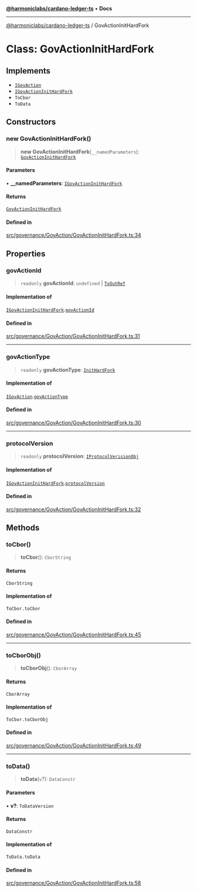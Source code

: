 [**@harmoniclabs/cardano-ledger-ts**](../README.md) • **Docs**

***

[@harmoniclabs/cardano-ledger-ts](../globals.md) / GovActionInitHardFork

# Class: GovActionInitHardFork

## Implements

- [`IGovAction`](../interfaces/IGovAction.md)
- [`IGovActionInitHardFork`](../interfaces/IGovActionInitHardFork.md)
- `ToCbor`
- `ToData`

## Constructors

### new GovActionInitHardFork()

> **new GovActionInitHardFork**(`__namedParameters`): [`GovActionInitHardFork`](GovActionInitHardFork.md)

#### Parameters

• **\_\_namedParameters**: [`IGovActionInitHardFork`](../interfaces/IGovActionInitHardFork.md)

#### Returns

[`GovActionInitHardFork`](GovActionInitHardFork.md)

#### Defined in

[src/governance/GovAction/GovActionInitHardFork.ts:34](https://github.com/HarmonicLabs/cardano-ledger-ts/blob/94dd590ffe94133126b0d8d49920fc7b002e1975/src/governance/GovAction/GovActionInitHardFork.ts#L34)

## Properties

### govActionId

> `readonly` **govActionId**: `undefined` \| [`TxOutRef`](TxOutRef.md)

#### Implementation of

[`IGovActionInitHardFork`](../interfaces/IGovActionInitHardFork.md).[`govActionId`](../interfaces/IGovActionInitHardFork.md#govactionid)

#### Defined in

[src/governance/GovAction/GovActionInitHardFork.ts:31](https://github.com/HarmonicLabs/cardano-ledger-ts/blob/94dd590ffe94133126b0d8d49920fc7b002e1975/src/governance/GovAction/GovActionInitHardFork.ts#L31)

***

### govActionType

> `readonly` **govActionType**: [`InitHardFork`](../enumerations/GovActionType.md#inithardfork)

#### Implementation of

[`IGovAction`](../interfaces/IGovAction.md).[`govActionType`](../interfaces/IGovAction.md#govactiontype)

#### Defined in

[src/governance/GovAction/GovActionInitHardFork.ts:30](https://github.com/HarmonicLabs/cardano-ledger-ts/blob/94dd590ffe94133126b0d8d49920fc7b002e1975/src/governance/GovAction/GovActionInitHardFork.ts#L30)

***

### protocolVersion

> `readonly` **protocolVersion**: [`IProtocolVerisionObj`](../interfaces/IProtocolVerisionObj.md)

#### Implementation of

[`IGovActionInitHardFork`](../interfaces/IGovActionInitHardFork.md).[`protocolVersion`](../interfaces/IGovActionInitHardFork.md#protocolversion)

#### Defined in

[src/governance/GovAction/GovActionInitHardFork.ts:32](https://github.com/HarmonicLabs/cardano-ledger-ts/blob/94dd590ffe94133126b0d8d49920fc7b002e1975/src/governance/GovAction/GovActionInitHardFork.ts#L32)

## Methods

### toCbor()

> **toCbor**(): `CborString`

#### Returns

`CborString`

#### Implementation of

`ToCbor.toCbor`

#### Defined in

[src/governance/GovAction/GovActionInitHardFork.ts:45](https://github.com/HarmonicLabs/cardano-ledger-ts/blob/94dd590ffe94133126b0d8d49920fc7b002e1975/src/governance/GovAction/GovActionInitHardFork.ts#L45)

***

### toCborObj()

> **toCborObj**(): `CborArray`

#### Returns

`CborArray`

#### Implementation of

`ToCbor.toCborObj`

#### Defined in

[src/governance/GovAction/GovActionInitHardFork.ts:49](https://github.com/HarmonicLabs/cardano-ledger-ts/blob/94dd590ffe94133126b0d8d49920fc7b002e1975/src/governance/GovAction/GovActionInitHardFork.ts#L49)

***

### toData()

> **toData**(`v`?): `DataConstr`

#### Parameters

• **v?**: `ToDataVersion`

#### Returns

`DataConstr`

#### Implementation of

`ToData.toData`

#### Defined in

[src/governance/GovAction/GovActionInitHardFork.ts:58](https://github.com/HarmonicLabs/cardano-ledger-ts/blob/94dd590ffe94133126b0d8d49920fc7b002e1975/src/governance/GovAction/GovActionInitHardFork.ts#L58)

